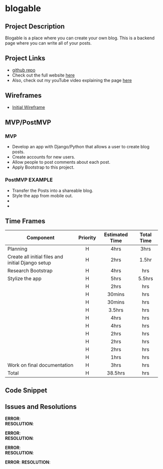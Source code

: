 # blogable

## Project Description

Blogable is a place where you can create your own blog.  This is a backend page where you can write all of your posts. 

## Project Links

- [github repo](https://github.com/arreid08/blogable)
- Check out the full website [here]()
- Also, check out my youTube video explaining the page [here]()

## Wireframes

- [Initial Wireframe]()

## MVP/PostMVP

### MVP
- Develop an app with Django/Python that allows a user to create blog posts.
- Create accounts for new users.
- Allow people to post comments about each post.
- Apply Bootstrap to this project.

### PostMVP EXAMPLE
- Transfer the Posts into a shareable blog.
- Style the app from mobile out.
- 
- 


## Time Frames

| Component | Priority | Estimated Time | Total Time |
| --- | :---: |  :---: | :---: |
| Planning | H | 4hrs | 3hrs |
| Create all initial files and initial Django setup | H | 2hrs | 1.5hr |
| Research Bootstrap | H | 4hrs | hrs |
| Stylize the app | H | 5hrs | 5.5hrs |
|  | H | 2hrs | hrs |
|  | H | 30mins | hrs |
|  | H | 30mins | hrs |
|  | H | 3.5hrs | hrs |
|  | H | 4hrs | hrs |
|  | H | 4hrs | hrs |
|  | H | 2hrs | hrs |
|  | H | 2hrs | hrs |
|  | H | 2hrs | hrs |
|  | H | 1hrs | hrs |
| Work on final documentation | H | 3hrs | hrs |
| Total | H | 38.5hrs | hrs |

## Code Snippet



## Issues and Resolutions

**ERROR**:  
**RESOLUTION**: 

**ERROR**:   
**RESOLUTION**: 

**ERROR**:  
**RESOLUTION**: 

**ERROR**: 
**RESOLUTION**: 